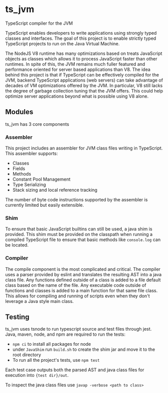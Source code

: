 ts_jvm
===
TypeScript compiler for the JVM

TypeScript enables developers to write applications using strongly typed classes and interfaces. The goal of this project is to enable strictly typed TypeScript projects to run on the Java Virtual Machine.

The NodeJS V8 runtime has many optimizations based on treats JavaScript objects as classes which allows it to process JavaScript faster than other runtimes. In spite of this, the JVM remains much fuller featured and performance oriented for server based applications than V8. The idea behind this project is that if TypeScript can be effectively compiled for the JVM, backend TypeScript applications (web servers) can take advantage of decades of VM optimizations offered by the JVM. In particular, V8 still lacks the degree of garbage collection tuning that the JVM offers. This could help optimize server applications beyond what is possible using V8 alone.

## Modules
ts_jvm has 3 core components
### Assembler
This project includes an assembler for JVM class files writing in TypeScript. This assembler supports:
- Classes
- Fields
- Methods
- Constant Pool Management
- Type Serializing
- Stack sizing and local reference tracking

The number of byte code instructions supported by the assembler is currently limited but easily extensible.

### Shim
To ensure that basic JavaScript builtins can still be used, a java shim is provided. This shim must be provided on the classpath when running a compiled TypeScript file to ensure that basic methods like `console.log` can be located.

### Compiler
The compile component is the most complicated and critical. The compiler uses a parser provided by eslint and translates the resulting AST into a java class file. Any functions defined outside of a class is added to a file default class based on the name of the file. Any executable code outside of functions and classes is added to a main function for that same file class. This allows for compiling and running of scripts even when they don't leverage a Java style main class.

## Testing
ts_jvm uses tsnode to run typescript source and test files through jest. Java, maven, node, and npm are required to run the tests:
 - `npm ci` to install all packages for node
 - under `JavaShim` run `build.sh` to create the shim jar and move it to the root directory
 - To run all the project's tests, use `npm test`

Each test case outputs both the parsed AST and java class files for execution into `{test dir}/out`.

To inspect the java class files use `javap -verbose <path to class>`
